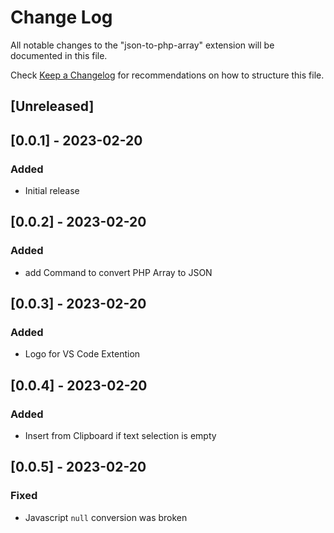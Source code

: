 # Change Log

All notable changes to the "json-to-php-array" extension will be documented in this file.

Check [Keep a Changelog](http://keepachangelog.com/) for recommendations on how to structure this file.

## [Unreleased]

## [0.0.1] - 2023-02-20

### Added

- Initial release

## [0.0.2] - 2023-02-20

### Added

- add Command to convert PHP Array to JSON

## [0.0.3] - 2023-02-20

### Added

- Logo for VS Code Extention

## [0.0.4] - 2023-02-20

### Added

- Insert from Clipboard if text selection is empty

## [0.0.5] - 2023-02-20

### Fixed

- Javascript `null` conversion was broken
